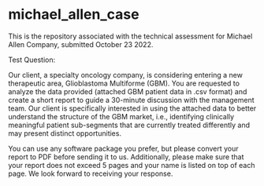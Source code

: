 # michael_allen_case

This is the repository associated with the technical assessment for Michael Allen Company, submitted October 23 2022.

Test Question: 

Our client, a specialty oncology company, is considering entering a new therapeutic area, Glioblastoma Multiforme (GBM).  You are requested to analyze the data provided (attached GBM patient data in .csv format) and create a short report to guide a 30-minute discussion with the management team.  Our client is specifically interested in using the attached data to better understand the structure of the GBM market, i.e., identifying clinically meaningful patient sub-segments that are currently treated differently and may present distinct opportunities.

You can use any software package you prefer, but please convert your report to PDF before sending it to us. Additionally, please make sure that your report does not exceed 5 pages and your name is listed on top of each page.  We look forward to receiving your response.  
